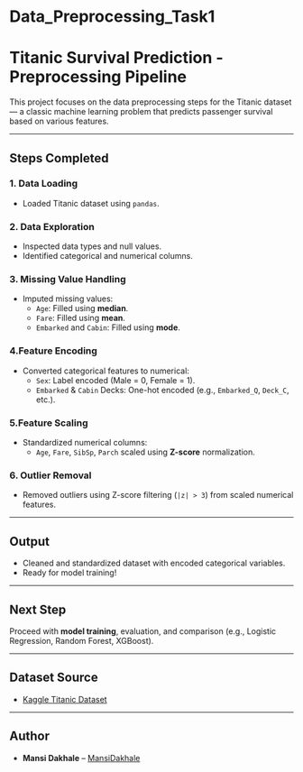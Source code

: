 # Data_Preprocessing_Task1

#  Titanic Survival Prediction - Preprocessing Pipeline

This project focuses on the data preprocessing steps for the Titanic dataset — a classic machine learning problem that predicts passenger survival based on various features.

---

##  Steps Completed

### 1. Data Loading
- Loaded Titanic dataset using `pandas`.

### 2. Data Exploration
- Inspected data types and null values.
- Identified categorical and numerical columns.

### 3. Missing Value Handling
- Imputed missing values:
  - `Age`: Filled using **median**.
  - `Fare`: Filled using **mean**.
  - `Embarked` and `Cabin`: Filled using **mode**.

### 4.Feature Encoding
- Converted categorical features to numerical:
  - `Sex`: Label encoded (Male = 0, Female = 1).
  - `Embarked` & `Cabin` Decks: One-hot encoded (e.g., `Embarked_Q`, `Deck_C`, etc.).

### 5.Feature Scaling
- Standardized numerical columns:
  - `Age`, `Fare`, `SibSp`, `Parch` scaled using **Z-score** normalization.

### 6. Outlier Removal
- Removed outliers using Z-score filtering (`|z| > 3`) from scaled numerical features.

---

## Output
- Cleaned and standardized dataset with encoded categorical variables.
- Ready for model training!

---

## Next Step
Proceed with **model training**, evaluation, and comparison (e.g., Logistic Regression, Random Forest, XGBoost).

---

##  Dataset Source

- [Kaggle Titanic Dataset](https://www.kaggle.com/datasets/yasserh/titanic-dataset)

---

##  Author

- **Mansi Dakhale** – [MansiDakhale](https://github.com/MansiDakhale)

